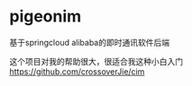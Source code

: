 # pigeonim
基于springcloud alibaba的即时通讯软件后端

这个项目对我的帮助很大，很适合我这种小白入门 https://github.com/crossoverJie/cim
